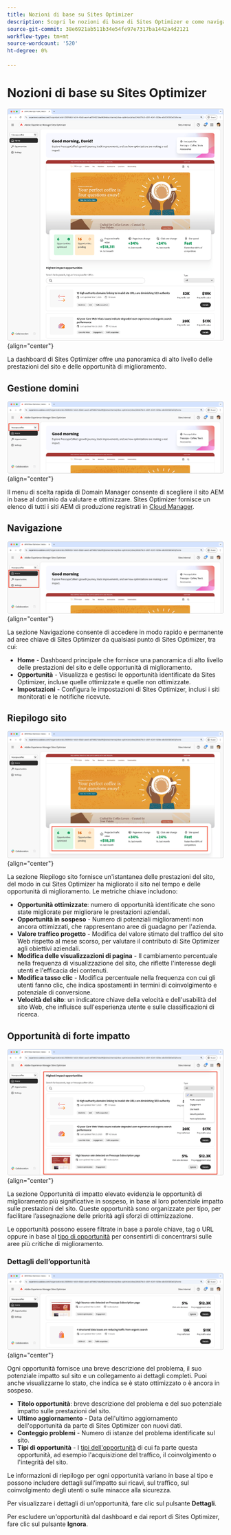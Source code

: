 ```yaml
---
title: Nozioni di base su Sites Optimizer
description: Scopri le nozioni di base di Sites Optimizer e come navigarlo.
source-git-commit: 38e6921ab511b34e54fe97e7317ba1442a4d2121
workflow-type: tm+mt
source-wordcount: '520'
ht-degree: 0%

---
```



# Nozioni di base su Sites Optimizer

![Pagina principale di Sites Optimizer](./assets/basics/hero.png){align="center"}

La dashboard di Sites Optimizer offre una panoramica di alto livello delle prestazioni del sito e delle opportunità di miglioramento.

## Gestione domini

![Gestione dominio di Site Optimizer](./assets/basics/domain-manager.png){align="center"}

Il menu di scelta rapida di Domain Manager consente di scegliere il sito AEM in base al dominio da valutare e ottimizzare. Sites Optimizer fornisce un elenco di tutti i siti AEM di produzione registrati in [Cloud Manager](https://experienceleague.adobe.com/en/docs/experience-manager-cloud-service/content/implementing/using-cloud-manager/edge-delivery-sites/add-edge-delivery-site).

## Navigazione

![Navigazione di Site Optimizer](./assets/basics/navigation.png){align="center"}

La sezione Navigazione consente di accedere in modo rapido e permanente ad aree chiave di Sites Optimizer da qualsiasi punto di Sites Optimizer, tra cui:

* **Home** - Dashboard principale che fornisce una panoramica di alto livello delle prestazioni del sito e delle opportunità di miglioramento.
* **Opportunità** - Visualizza e gestisci le opportunità identificate da Sites Optimizer, incluse quelle ottimizzate e quelle non ottimizzate.
* **Impostazioni** - Configura le impostazioni di Sites Optimizer, inclusi i siti monitorati e le notifiche ricevute.

## Riepilogo sito

![Riepilogo sito di Site Optimizer](./assets/basics/site-summary.png){align="center"}

La sezione Riepilogo sito fornisce un&#39;istantanea delle prestazioni del sito, del modo in cui Sites Optimizer ha migliorato il sito nel tempo e delle opportunità di miglioramento. Le metriche chiave includono:

* **Opportunità ottimizzate**: numero di opportunità identificate che sono state migliorate per migliorare le prestazioni aziendali.
* **Opportunità in sospeso** - Numero di potenziali miglioramenti non ancora ottimizzati, che rappresentano aree di guadagno per l&#39;azienda.
* **Valore traffico progetto** - Modifica del valore stimato del traffico del sito Web rispetto al mese scorso, per valutare il contributo di Site Optimizer agli obiettivi aziendali.
* **Modifica delle visualizzazioni di pagina** - Il cambiamento percentuale nella frequenza di visualizzazione del sito, che riflette l&#39;interesse degli utenti e l&#39;efficacia dei contenuti.
* **Modifica tasso clic** - Modifica percentuale nella frequenza con cui gli utenti fanno clic, che indica spostamenti in termini di coinvolgimento e potenziale di conversione.
* **Velocità del sito**: un indicatore chiave della velocità e dell&#39;usabilità del sito Web, che influisce sull&#39;esperienza utente e sulle classificazioni di ricerca.

## Opportunità di forte impatto

![Opportunità ad alto impatto di Site Optimizer](./assets/basics/high-impact-opportunities.png){align="center"}

La sezione Opportunità di impatto elevato evidenzia le opportunità di miglioramento più significative in sospeso, in base al loro potenziale impatto sulle prestazioni del sito. Queste opportunità sono organizzate per tipo, per facilitare l’assegnazione delle priorità agli sforzi di ottimizzazione.

Le opportunità possono essere filtrate in base a parole chiave, tag o URL oppure in base al [tipo di opportunità](../opportunity-types/overview.md) per consentirti di concentrarsi sulle aree più critiche di miglioramento.

### Dettagli dell’opportunità

![Opportunità ad alto impatto di Site Optimizer](./assets/basics/high-impact-opportunity-details.png){align="center"}

Ogni opportunità fornisce una breve descrizione del problema, il suo potenziale impatto sul sito e un collegamento ai dettagli completi. Puoi anche visualizzarne lo stato, che indica se è stato ottimizzato o è ancora in sospeso.

* **Titolo opportunità**: breve descrizione del problema e del suo potenziale impatto sulle prestazioni del sito.
* **Ultimo aggiornamento** - Data dell&#39;ultimo aggiornamento dell&#39;opportunità da parte di Sites Optimizer con nuovi dati.
* **Conteggio problemi** - Numero di istanze del problema identificate sul sito.
* **Tipi di opportunità** - I [tipi dell&#39;opportunità](../opportunity-types/overview.md) di cui fa parte questa opportunità, ad esempio l&#39;acquisizione del traffico, il coinvolgimento o l&#39;integrità del sito.

Le informazioni di riepilogo per ogni opportunità variano in base al tipo e possono includere dettagli sull’impatto sui ricavi, sul traffico, sul coinvolgimento degli utenti o sulle minacce alla sicurezza.

Per visualizzare i dettagli di un&#39;opportunità, fare clic sul pulsante **Dettagli**.

Per escludere un&#39;opportunità dal dashboard e dai report di Sites Optimizer, fare clic sul pulsante **Ignora**.
